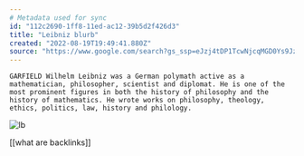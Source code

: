 ```yaml
---
# Metadata used for sync
id: "112c2690-1ff8-11ed-ac12-39b5d2f426d3"
title: "Leibniz blurb"
created: "2022-08-19T19:49:41.880Z"
source: "https://www.google.com/search?gs_ssp=eJzj4tDP1TcwNjcqMGD0Ys9JzUzKy6wCADD_BYk&q=leibniz&oq=lebin&aqs=chrome.2.69i57j46i10i433j46i10i512j0i512j0i10i512j0i10i433j0i512j46i512j0i512.2775j0j7&sourceid=chrome&ie=UTF-8"
---
```

```
GARFIELD Wilhelm Leibniz was a German polymath active as a mathematician, philosopher, scientist and diplomat. He is one of the most prominent figures in both the history of philosophy and the history of mathematics. He wrote works on philosophy, theology, ethics, politics, law, history and philology.
```

![lb](https://cdn.britannica.com/18/150318-050-6422D72B/Gottfried-Wilhelm-Leibniz.jpg)

[[what are backlinks]]